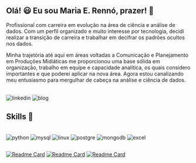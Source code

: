 ## Olá! 😃 Eu sou Maria E. Rennó, prazer! 👋

Profissional com carreira em evolução na área de ciência e análise de dados. Com um perfil organizado e muito interesse por tecnologia, decidi realizar a transição de carreira e trabalhar em decifrar os padrões ocultos nos dados.

Minha trajetória até aqui em áreas voltadas a Comunicação e Planejamento em Produções Midiáticas me proporcionou uma base sólida em organização, trabalho em equipe e capacidade analítica, os quais considero importantes e que poderei aplicar na nova área. Agora estou canalizando meu entusiasmo para mergulhar de cabeça na análise e ciência de dados.

<div style="disolay: inline_block"><br/>
<img align="center" alt="linkedin" src="https://img.shields.io/badge/LinkedIn-20B2AA?style=for-the-badge&logo=linkedin&logoColor=white" />
<img align="center" alt="blog" src="https://img.shields.io/badge/Blog-9932CC?style=for-the-badge&logoColor=white" />

</div>


## Skills 👾
<div style="disolay: inline_block"><br/>
<img align="center" alt="python" src="https://img.shields.io/badge/Python-6A5ACD?style=for-the-badge&logo=python&logoColor=white" />
<img align="center" alt="mysql" src="https://img.shields.io/badge/MySQL-48D1CC?style=for-the-badge&logo=mysql&logoColor=white" />
<img align="center" alt="linux" src="https://img.shields.io/badge/Linux-A020F0?style=for-the-badge&logo=linux&logoColor=black" />
<img align="center" alt="postgre" src="https://img.shields.io/badge/PostgreSQL-00CED1?style=for-the-badge&logo=postgresql&logoColor=whitek" />
<img align="center" alt="mongodb" src="https://img.shields.io/badge/MongoDB-9370DB?style=for-the-badge&logo=mongodb&logoColor=white" />
<img align="center" alt="excel" src="https://img.shields.io/badge/Microsoft_Excel-5F9EA0?style=for-the-badge&logo=microsoft-excel&logoColor=white"/>

</div>


##
[![Readme Card](https://github-readme-stats.vercel.app/api/pin/?username=rr-mochiccino&repo=portifolio_projects)](https://github.com/rr-mochiccino/portifolio_projects)
[![Readme Card](https://github-readme-stats.vercel.app/api/pin/?username=rr-mochiccino&repo=st_dashboard_vendas)](https://github.com/rr-mochiccino/st_dashboard_vendas)
[![Readme Card](https://github-readme-stats.vercel.app/api/pin/?username=rr-mochiccino&repo=estudos_sql)](https://github.com/rr-mochiccino/estudos_sql)



